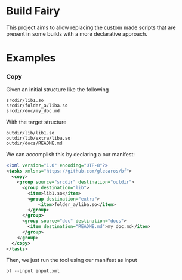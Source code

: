 # Build Fairy

This project aims to allow replacing the custom made scripts that are present in some builds with a more declarative approach.


# Examples

### Copy

Given an initial structure like the following
```
srcdir/lib1.so
srcdir/folder_a/liba.so
srcdir/doc/my_doc.md
```

With the target structure

```
outdir/lib/lib1.so
outdir/lib/extra/liba.so
outdir/docs/README.md
```

We can accomplish this by declaring a our manifest:

```xml
<?xml version="1.0" encoding="UTF-8"?>
<tasks xmlsns="https://github.com/glecaros/bf">
  <copy>
    <group source="srcdir" destination="outdir">
      <group destination="lib">
        <item>lib1.so</item>
        <group destination="extra">
            <item>folder_a/liba.so</item>
        </group>
      </group>
      <group source="doc" destination="docs">
        <item destination="README.md">my_doc.md</item>
      </group>
    </group>
  </copy>
</tasks>
```

Then, we just run the tool using our manifest as input

```
bf --input input.xml
```
